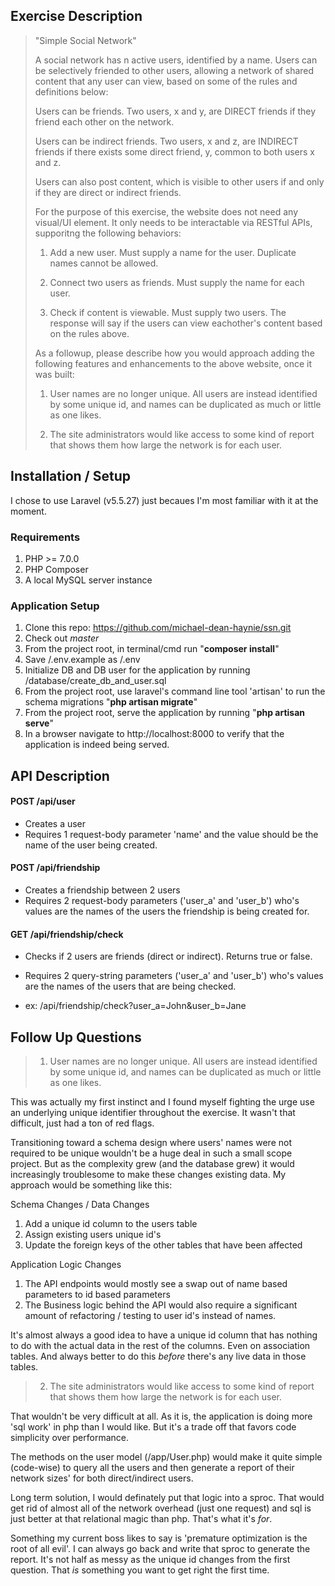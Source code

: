 ## Exercise Description

> "Simple Social Network"
> 
> A social network has n active users, identified by a name.  Users can be selectively friended to other users, allowing a network of shared content that any user can view, based on some of the rules and definitions below:
> 
> Users can be friends. Two users, x and y, are DIRECT friends if they friend each other on the network.
> 
> Users can be indirect friends. Two users, x and z, are INDIRECT friends if there exists some direct friend, y, common to both users x and z.
> 
> Users can also post content, which is visible to other users if and only if they are direct or indirect friends.
> 
> For the purpose of this exercise, the website does not need any visual/UI element. It only needs to be interactable via RESTful APIs, supporitng the following behaviors:
> 
> 1. Add a new user.  Must supply a name for the user. Duplicate names cannot be allowed.
> 
> 2. Connect two users as friends. Must supply the name for each user. 
> 
> 3. Check if content is viewable.  Must supply two users. The response will say if the users can view eachother's content based on the rules above.
> 
> As a followup, please describe how you would approach adding the following features and enhancements to the above website, once it was built:
> 
> 1. User names are no longer unique. All users are instead identified by some unique id, and names can be duplicated as much or little as one likes.
> 
> 2. The site administrators would like access to some kind of report that shows them how large the network is for each user.

## Installation / Setup
I chose to use Laravel (v5.5.27) just becaues I'm most familiar with it at the moment.

### Requirements
1. PHP >= 7.0.0
2. PHP Composer
3. A local MySQL server instance

### Application Setup

1. Clone this repo: https://github.com/michael-dean-haynie/ssn.git
2. Check out _master_
3. From the project root, in terminal/cmd run "**composer install**"
4. Save /.env.example as /.env
5. Initialize DB and DB user for the application by running  /database/create\_db\_and\_user.sql
6. From the project root, use laravel's command line tool 'artisan' to run the schema migrations "**php artisan migrate**"
7. From the project root, serve the application by running "**php artisan serve**"
8. In a browser navigate to http://localhost:8000 to verify that the application is indeed being served.

## API Description

#### POST /api/user
* Creates a user
* Requires 1 request-body parameter 'name' and the value should be the name of the user being created.


#### POST /api/friendship
* Creates a friendship between 2 users
* Requires 2 request-body parameters ('user\_a' and 'user\_b') who's values are the names of the users the friendship is being created for.

#### GET /api/friendship/check
* Checks if 2 users are friends (direct or indirect). Returns true or false.
* Requires 2 query-string parameters ('user\_a' and 'user\_b') who's values are the names of the users that are being checked.

* ex: /api/friendship/check?user\_a=John&user\_b=Jane


## Follow Up Questions
> 1. User names are no longer unique. All users are instead identified by some unique id, and names can be duplicated as much or little as one likes.

This was actually my first instinct and I found myself fighting the urge use an underlying unique identifier throughout the exercise. It wasn't that difficult, just had a ton of red flags.

Transitioning toward a schema design where users' names were not required to be unique wouldn't be a huge deal in such a small scope project. But as the complexity grew (and the database grew) it would increasingly troublesome to make these changes existing data. My approach would be something like this:

Schema Changes / Data Changes

1. Add a unique id column to the users table
2. Assign existing users unique id's
3. Update the foreign keys of the other tables that have been affected

Application Logic Changes

1. The API endpoints would mostly see a swap out of name based parameters to id based parameters
2. The Business logic behind the API would also require a significant amount of refactoring / testing to user id's instead of names.

It's almost always a good idea to have a unique id column that has nothing to do with the actual data in the rest of the columns. Even on association tables. And always better to do this _before_ there's any live data in those tables.



> 2. The site administrators would like access to some kind of report that shows them how large the network is for each user.

That wouldn't be very difficult at all. As it is, the application is doing more 'sql work' in php than I would like. But it's a trade off that favors code simplicity over performance.

The methods on the user model (/app/User.php) would make it quite simple (code-wise) to query all the users and then generate a report of their network sizes' for both direct/indirect users.

Long term solution, I would definately put that logic into a sproc. That would get rid of almost all of the network overhead (just one request) and sql is just better at that relational magic than php. That's what it's _for_.

Something my current boss likes to say is 'premature optimization is the root of all evil'. I can always go back and write that sproc to generate the report. It's not half as messy as the unique id changes from the first question. That _is_ something you want to get right the first time.